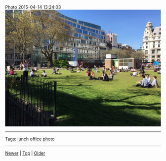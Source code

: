 <!--
title: Photo 2015-04-14 13
date: 2020-06-28T14:57:48.959Z
tags: lunch, office, photo
-->










Photo 2015-04-14 13:24:03
![](116380733192-0.jpg)

<!--BOTTOM-POST-NAVIGATION-->
---

[Tags](tags.md): [lunch](tag-lunch.md) [office](tag-office.md) [photo](tag-photo.md)

---

[Newer](115863904707.md) | [Top](index.md) | [Older](117185395207.md)